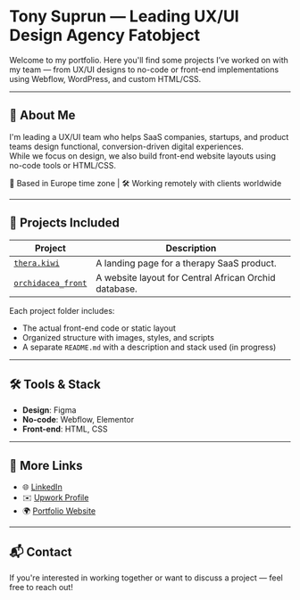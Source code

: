 # Tony Suprun — Leading UX/UI Design Agency Fatobject

Welcome to my portfolio. Here you'll find some projects I’ve worked on with my team — from UX/UI designs to no-code or front-end implementations using Webflow, WordPress, and custom HTML/CSS.

---

## 🧠 About Me

I'm leading a UX/UI team who helps SaaS companies, startups, and product teams design functional, conversion-driven digital experiences.  
While we focus on design, we also build front-end website layouts using no-code tools or HTML/CSS.

📍 Based in Europe time zone | 🛠️ Working remotely with clients worldwide

---

## 📁 Projects Included

| Project | Description |
|--------|-------------|
| [`thera.kiwi`](./thera.kiwi) | A landing page for a therapy SaaS product. |
| [`orchidacea_front`](./orchidacea_front) | A website layout for Central African Orchid database. |

Each project folder includes:
- The actual front-end code or static layout
- Organized structure with images, styles, and scripts
- A separate `README.md` with a description and stack used (in progress)

---

## 🛠️ Tools & Stack

- **Design**: Figma  
- **No-code**: Webflow, Elementor  
- **Front-end**: HTML, CSS

---

## 🔗 More Links

- 🌐 [LinkedIn](https://www.linkedin.com/in/tony-suprun-312107244/)  
- ✉️ [Upwork Profile](https://www.upwork.com/freelancers/~0117311096e6741323)  
- 🌍 [Portfolio Website](https://fatobject.com) 

---

## 📬 Contact

If you're interested in working together or want to discuss a project — feel free to reach out!
